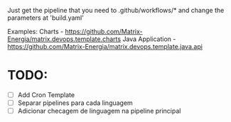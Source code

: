 Just get the pipeline that you need to .github/workflows/* and change the parameters at 'build.yaml'

Examples:
Charts              - https://github.com/Matrix-Energia/matrix.devops.template.charts
Java Application    - https://github.com/Matrix-Energia/matrix.devops.template.java.api

# TODO:
- [ ] Add Cron Template
- [ ] Separar pipelines para cada linguagem
- [ ] Adicionar checagem de linguagem na pipeline principal